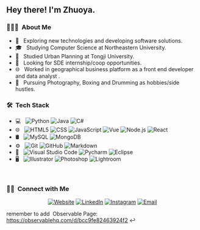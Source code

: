 
<h2> Hey there! I'm Zhuoya.</h2>

<h3> 👨🏻‍💻 &nbsp;About Me </h3>

- 🤔 &nbsp; Exploring new technologies and developing software solutions.
- 🎓 &nbsp; Studying Computer Science at Northeastern University.
- 🌱 &nbsp; Studied Urban Planning at Tongji University.
- 💼 &nbsp; Looking for SDE internship/coop opportunities.
- :globe_with_meridians: &nbsp; Worked in geographical business platform as a front end developer and data analyst .
- :drum: &nbsp; Pursuing Photography, Boxing and Drumming as hobbies/side hustles.

<h3> 🛠 &nbsp;Tech Stack</h3>

- 💻 &nbsp;
  ![Python](https://img.shields.io/badge/-Python-333333?style=flat&logo=python)
  ![Java](https://img.shields.io/badge/-Java-333333?style=flat&logo=Java&logoColor=007396)
  ![C#](https://img.shields.io/badge/-C%23-333333?style=flat&logo=C%2B%2B&logoColor=00599C)
- 🌐 &nbsp;
  ![HTML5](https://img.shields.io/badge/-HTML5-333333?style=flat&logo=HTML5)
  ![CSS](https://img.shields.io/badge/-CSS-333333?style=flat&logo=CSS3&logoColor=1572B6)
  ![JavaScript](https://img.shields.io/badge/-JavaScript-333333?style=flat&logo=javascript)
  ![Vue](https://img.shields.io/badge/-Vue-333333?style=flat&logo=vue.js&logoColor=563D7C)
  ![Node.js](https://img.shields.io/badge/-Node.js-333333?style=flat&logo=node.js)
  ![React](https://img.shields.io/badge/-React-333333?style=flat&logo=react)
- 🛢 &nbsp;
  ![MySQL](https://img.shields.io/badge/-MySQL-333333?style=flat&logo=mysql)
  ![MongoDB](https://img.shields.io/badge/-MongoDB-333333?style=flat&logo=mongodb)
- ⚙️ &nbsp;
  ![Git](https://img.shields.io/badge/-Git-333333?style=flat&logo=git)
  ![GitHub](https://img.shields.io/badge/-GitHub-333333?style=flat&logo=github)
  ![Markdown](https://img.shields.io/badge/-Markdown-333333?style=flat&logo=markdown)
- 🔧 &nbsp;
  ![Visual Studio Code](https://img.shields.io/badge/-Visual%20Studio%20Code-333333?style=flat&logo=visual-studio-code&logoColor=007ACC)
  ![Pycharm](https://img.shields.io/badge/-Pycharm-333333?style=flat&logo=pycharm)
  ![Eclipse](https://img.shields.io/badge/-Eclipse-333333?style=flat&logo=eclipse-ide&logoColor=2C2255)
- 🖥 &nbsp;
  ![Illustrator](https://img.shields.io/badge/-Illustrator-333333?style=flat&logo=adobe-illustrator)
  ![Photoshop](https://img.shields.io/badge/-Photoshop-333333?style=flat&logo=adobe-photoshop)
  ![Lightroom](https://img.shields.io/badge/-InDesign-333333?style=flat&logo=adobe-lightroom)

<br/>

<!-- <a href="https://github.com/joyahuang">
  <img height="180em" src="https://github-readme-stats.vercel.app/api?username=joyahuang&theme=buefy&show_icons=true" />
  <img height="180em" src="https://github-readme-stats.vercel.app/api/top-langs/?username=joyahuang&theme=buefy&layout=compact" />
</a> -->

<!-- <br/> -->

<h3> 🤝🏻 &nbsp;Connect with Me </h3>

<p align="center">
<a href="https://joyahuang.github.io/"><img alt="Website" src="https://img.shields.io/badge/Website-joyahuang.github.io-blue?style=flat-square&logo=google-chrome"></a>
<a href="https://www.linkedin.com/in/zhuoya-h-2a3614176/"><img alt="LinkedIn" src="https://img.shields.io/badge/LinkedIn-zhuoyahuang-blue?style=flat-square&logo=linkedin"></a>
<a href="https://www.instagram.com/joyahuangg/"><img alt="Instagram" src="https://img.shields.io/badge/Instagram-joyahuangg-blue?style=flat-square&logo=instagram"></a>
<a href="leetcode_accept@outlook.com"><img alt="Email" src="https://img.shields.io/badge/Email-leetcode_accept@outlook.com-blue?style=flat-square&logo=gmail"></a>
</p>


remember to add  Observable Page: https://observablehq.com/d/bcc9fe82463924f2 ↩
